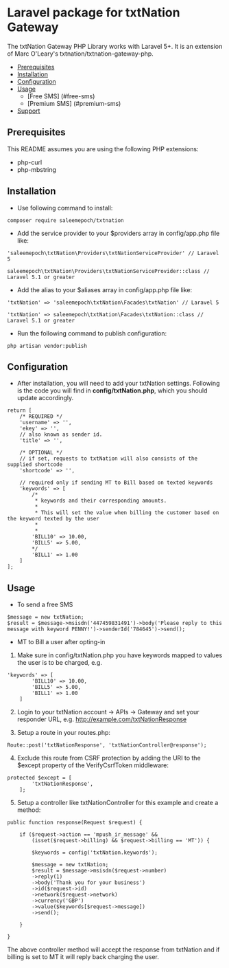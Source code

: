 # Laravel package for txtNation Gateway

The txtNation Gateway PHP Library works with Laravel 5+. It is an extension of Marc O'Leary's txtnation/txtnation-gateway-php.


- [Prerequisites](#prerequisites)
- [Installation](#installation)
- [Configuration](#configuration)
- [Usage](#usage)
  - [Free SMS] (#free-sms)
  - [Premium SMS] (#premium-sms)
- [Support](#support)

<a name="prerequisites"></a>
## Prerequisites

This README assumes you are using the following PHP extensions:

- php-curl
- php-mbstring

<a name="installation"></a>
## Installation

* Use following command to install:

```
composer require saleemepoch/txtnation
```

* Add the service provider to your $providers array in config/app.php file like: 

```
'saleemepoch\txtNation\Providers\txtNationServiceProvider' // Laravel 5
```
```
saleemepoch\txtNation\Providers\txtNationServiceProvider::class // Laravel 5.1 or greater
```

* Add the alias to your $aliases array in config/app.php file like: 

```
'txtNation' => 'saleemepoch\txtNation\Facades\txtNation' // Laravel 5
```
```
'txtNation' => saleemepoch\txtNation\Facades\txtNation::class // Laravel 5.1 or greater
```

* Run the following command to publish configuration:

```
php artisan vendor:publish
```

<a name="configuration"></a>
## Configuration

* After installation, you will need to add your txtNation settings. Following is the code you will find in **config/txtNation.php**, which you should update accordingly.

```
return [
	/* REQUIRED */
	'username' => '',
	'ekey' => '',
	// also known as sender id.
	'title' => '',

	/* OPTIONAL */
	// if set, requests to txtNation will also consists of the supplied shortcode
	'shortcode' => '',

	// required only if sending MT to Bill based on texted keywords
	'keywords' => [
		/*
		 * keywords and their corresponding amounts.
		 *
		 * This will set the value when billing the customer based on the keyword texted by the user
		 *
		 *
		'BILL10' => 10.00,
		'BILL5' => 5.00,
		*/
		'BILL1' => 1.00
	]
];
```

<a name="usage"></a>
## Usage

<a name="free-sms"></a>
* To send a free SMS
```
$message = new txtNation;
$result = $message->msisdn('447459831491')->body('Please reply to this message with keyword PENNY!')->senderId('784645')->send();
```

<a name="premium-sms"></a>
* MT to Bill a user after opting-in

1) Make sure in config/txtNation.php you have keywords mapped to values the user is to be charged, e.g.

```
'keywords' => [
		'BILL10' => 10.00,
		'BILL5' => 5.00,
		'BILL1' => 1.00
	]
```

2) Login to your txtNation account -> APIs -> Gateway and set your responder URL, e.g. http://example.com/txtNationResponse

3) Setup a route in your routes.php:

```
Route::post('txtNationResponse', 'txtNationController@response');
```

4) Exclude this route from CSRF protection by adding the URI to the $except property of the VerifyCsrfToken middleware:
```
protected $except = [
        'txtNationResponse',
    ];
```

5) Setup a controller like txtNationController for this example and create a method:
```
public function response(Request $request) {
    
    if ($request->action == 'mpush_ir_message' &&
        (isset($request->billing) && $request->billing == 'MT')) {
         
        $keywords = config('txtNation.keywords');
        
        $message = new txtNation;
        $result = $message->msisdn($request->number)
        ->reply(1)
        ->body('Thank you for your business')
        ->id($request->id)
        ->network($request->network)
        ->currency('GBP')
        ->value($keywords[$request->message])
        ->send();
    
    }

}
```

The above controller method will accept the response from txtNation and if billing is set to MT it will reply back charging the user.

